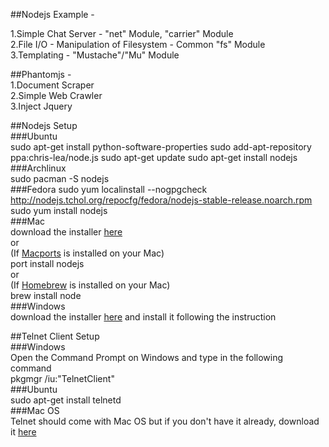 ##Nodejs Example -         

1.Simple Chat Server - "net" Module, "carrier" Module   
2.File I/O - Manipulation of Filesystem - Common "fs" Module    
3.Templating - "Mustache"/"Mu" Module    

##Phantomjs -     
1.Document Scraper     
2.Simple Web Crawler   
3.Inject Jquery   

##Nodejs Setup   
###Ubuntu     
		 sudo apt-get install python-software-properties
		 sudo add-apt-repository ppa:chris-lea/node.js
		 sudo apt-get update
		 sudo apt-get install nodejs     
###Archlinux     
		 sudo pacman -S nodejs    
###Fedora
		 sudo yum localinstall --nogpgcheck http://nodejs.tchol.org/repocfg/fedora/nodejs-stable-release.noarch.rpm
		 sudo yum install nodejs      
###Mac    
download the installer [here](http://nodejs.org/dist/v0.6.8/node-v0.6.8.pkg)      
or      
(If [Macports](http://www.macports.org/) is installed on your Mac)      
    					 port install nodejs       
or      
(If [Homebrew](http://mxcl.github.com/homebrew/) is installed on your Mac)     
    				         brew install node        
###Windows     
download the installer [here](http://nodejs.org/dist/v0.6.8/node-v0.6.8.msi) and install it following the instruction    

##Telnet Client Setup     
###Windows    
Open the Command Prompt on Windows and type in the following command    
     	 	pkgmgr /iu:"TelnetClient"     
###Ubuntu    
		sudo apt-get install telnetd     
###Mac OS      
Telnet should come with Mac OS but if you don't have it already, download it [here](http://www.mactelnet.com/)    
   
